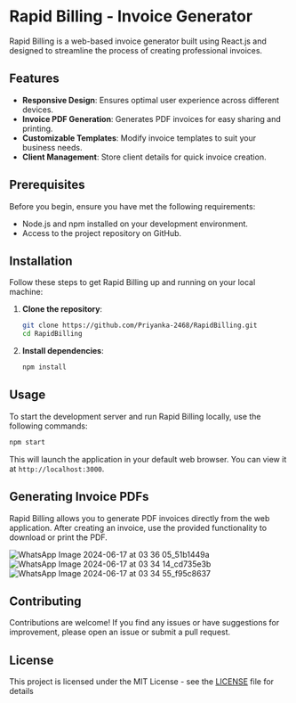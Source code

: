 # Rapid Billing - Invoice Generator

Rapid Billing is a web-based invoice generator built using React.js and designed to streamline the process of creating professional invoices.

## Features

- **Responsive Design**: Ensures optimal user experience across different devices.
- **Invoice PDF Generation**: Generates PDF invoices for easy sharing and printing.
- **Customizable Templates**: Modify invoice templates to suit your business needs.
- **Client Management**: Store client details for quick invoice creation.

## Prerequisites

Before you begin, ensure you have met the following requirements:
- Node.js and npm installed on your development environment.
- Access to the project repository on GitHub.

## Installation

Follow these steps to get Rapid Billing up and running on your local machine:

1. **Clone the repository**:
   ```bash
   git clone https://github.com/Priyanka-2468/RapidBilling.git
   cd RapidBilling
   ```

2. **Install dependencies**:
   ```bash
   npm install
   ```

## Usage

To start the development server and run Rapid Billing locally, use the following commands:

```bash
npm start
```

This will launch the application in your default web browser. You can view it at `http://localhost:3000`.

## Generating Invoice PDFs

Rapid Billing allows you to generate PDF invoices directly from the web application. After creating an invoice, use the provided functionality to download or print the PDF.

![WhatsApp Image 2024-06-17 at 03 36 05_51b1449a](https://github.com/Priyanka-2468/RapidBilling/assets/103355189/eb20db8e-c2ca-453f-a1c8-4a607b288911)
![WhatsApp Image 2024-06-17 at 03 34 14_cd735e3b](https://github.com/Priyanka-2468/RapidBilling/assets/103355189/d0a8dcae-2a09-4622-be41-9dc88440c469)
![WhatsApp Image 2024-06-17 at 03 34 55_f95c8637](https://github.com/Priyanka-2468/RapidBilling/assets/103355189/bc196244-cd4d-4e11-afe1-3c615fda361f)



## Contributing

Contributions are welcome! If you find any issues or have suggestions for improvement, please open an issue or submit a pull request.

## License

This project is licensed under the MIT License - see the [LICENSE](LICENSE) file for details

